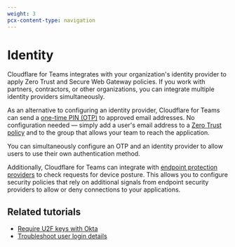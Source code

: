 ```yaml
---
weight: 3
pcx-content-type: navigation
---
```


# Identity

Cloudflare for Teams integrates with your organization's identity provider to apply Zero Trust and Secure Web Gateway policies. If you work with partners, contractors, or other organizations, you can integrate multiple identity providers simultaneously.

As an alternative to configuring an identity provider, Cloudflare for Teams can send a [one-time PIN (OTP)](/identity/one-time-pin) to approved email addresses. No configuration needed — simply add a user's email address to a [Zero Trust policy](/policies/zero-trust) and to the group that allows your team to reach the application.

You can simultaneously configure an OTP and an identity provider to allow users to use their own authentication method.

Additionally, Cloudflare for Teams can integrate with [endpoint protection providers](/identity/devices) to check requests for device posture. This allows you to configure security policies that rely on additional signals from endpoint security providers to allow or deny connections to your applications.

<DirectoryListing path="/identity" />

## Related tutorials

- [Require U2F keys with Okta](/tutorials/okta-u2f)
- [Troubleshoot user login details](/tutorials/user-diagnostics)
